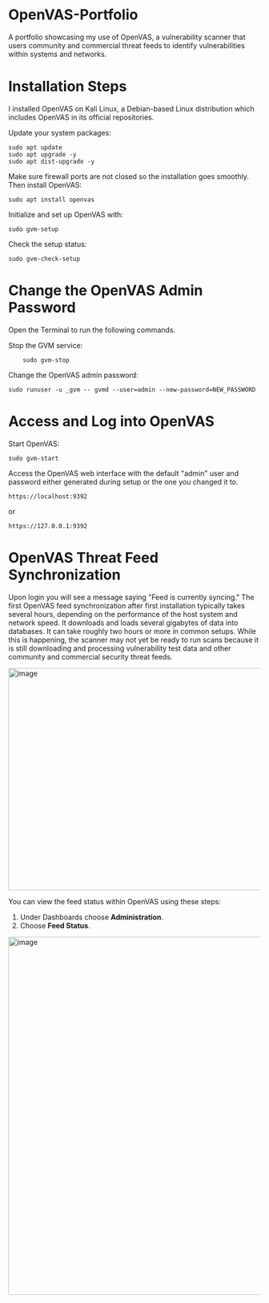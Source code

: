 # OpenVAS-Portfolio
A portfolio showcasing my use of OpenVAS, a vulnerability scanner that users community and commercial threat feeds to identify vulnerabilities within systems and networks.  

# Installation Steps

I installed OpenVAS on Kali Linux, a Debian-based Linux distribution which includes OpenVAS in its official repositories.  

Update your system packages:

    sudo apt update
    sudo apt upgrade -y
    sudo apt dist-upgrade -y

Make sure firewall ports are not closed so the installation goes smoothly.  Then install OpenVAS:
    
    sudo apt install openvas

Initialize and set up OpenVAS with:
    
    sudo gvm-setup

Check the setup status:
    
    sudo gvm-check-setup

# Change the OpenVAS Admin Password

Open the Terminal to run the following commands.  

Stop the GVM service:

        sudo gvm-stop

Change the OpenVAS admin password:

    sudo runuser -u _gvm -- gvmd --user=admin --new-password=NEW_PASSWORD

# Access and Log into OpenVAS

Start OpenVAS:

    sudo gvm-start

Access the OpenVAS web interface with the default "admin" user and password either generated during setup or the one you changed it to.

    https://localhost:9392
or
    
    https://127.0.0.1:9392

# OpenVAS Threat Feed Synchronization

Upon login you will see a message saying "Feed is currently syncing."  The first OpenVAS feed synchronization after first installation typically takes several hours, depending on the performance of the host system and network speed. It downloads and loads several gigabytes of data into databases. It can take roughly two hours or more in common setups. While this is happening, the scanner may not yet be ready to run scans because it is still downloading and processing vulnerability test data and other community and commercial security threat feeds.

<img width="1382" height="443" alt="image" src="https://github.com/user-attachments/assets/c39cef01-288c-4651-a508-e99dfb220d41" />

You can view the feed status within OpenVAS using these steps:

1. Under Dashboards choose **Administration**.  
2. Choose **Feed Status**.  

<img width="1383" height="714" alt="image" src="https://github.com/user-attachments/assets/0683c9e6-7fa4-49d3-ab68-4963d994f5a6" />


